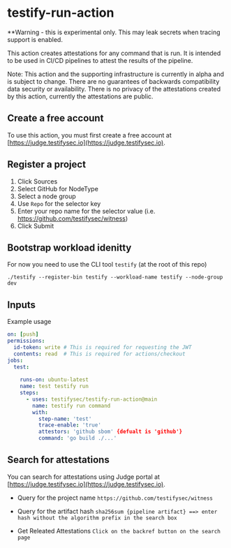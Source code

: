 # testify-run-action

**Warning - this is experimental only.  This may leak secrets when tracing support is enabled.

This action creates attestations for any command that is run. It is intended to be used in CI/CD pipelines to attest the results of the pipeline.

Note: This action and the supporting infrastructure is currently in alpha and is subject to change.  There are no guarantees of backwards compatibility data security or availability.  There is no privacy of the attestations created by this action, currently the attestations are public.

## Create a free account

To use this action, you must first create a free account at [https://judge.testifysec.io](https://judge.testifysec.io).

## Register a project

1.  Click Sources
2.  Select GitHub for NodeType
3.  Select a node group
4.  Use `Repo` for the selector key
5.  Enter your repo name for the selector value (i.e. https://github.com/testifysec/witness)
6.  Click Submit

## Bootstrap workload idenitty

For now you need to use the CLI tool `testify` (at the root of this repo)

```./testify --register-bin testify --workload-name testify --node-group dev```

## Inputs

Example usage
```yaml
on: [push]
permissions:
  id-token: write # This is required for requesting the JWT
  contents: read  # This is required for actions/checkout
jobs:
  test:
  
    runs-on: ubuntu-latest
    name: test testify run
    steps:
      - uses: testifysec/testify-run-action@main
        name: testify run command
        with:
          step-name: 'test'
          trace-enable: 'true'
          attestors: 'github sbom' {defualt is 'github'}
          command: 'go build ./...'
```

## Search for attestations

You can search for attestations using Judge portal at [https://judge.testifysec.io](https://judge.testifysec.io).

- Query for the project name
`https://github.com/testifysec/witness`

- Query for the artifact hash
`sha256sum {pipeline artifact} ==> enter hash without the algorithm prefix in the search box`

- Get Releated Attestations
`Click on the backref button on the search page`
